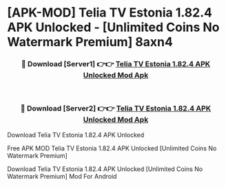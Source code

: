 # [APK-MOD] Telia TV Estonia 1.82.4 APK Unlocked - [Unlimited Coins No Watermark Premium] 8axn4



<div align="center">
<h3>🔴 Download [Server1] 👉👉 <a href="https://momento.my/?title=Telia_TV_Estonia_1.82.4_APK_Unlocked">Telia TV Estonia 1.82.4 APK Unlocked Mod Apk</a></h3><br>

<h3>🔴 Download [Server2] 👉👉 <a href="https://momento.my/?title=Telia_TV_Estonia_1.82.4_APK_Unlocked">Telia TV Estonia 1.82.4 APK Unlocked Mod Apk</a></h3>
</div>



Download Telia TV Estonia 1.82.4 APK Unlocked 

Free APK MOD Telia TV Estonia 1.82.4 APK Unlocked [Unlimited Coins No Watermark Premium]

Download Telia TV Estonia 1.82.4 APK Unlocked [Unlimited Coins No Watermark Premium] Mod For Android
